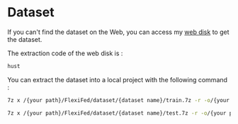 # Dataset

If you can't find the dataset on the Web, you can access my [web disk](https://pan.baidu.com/s/1gqdFpQ0pR4SFHTc_WRBvCg?pwd=hust) to get the dataset.

The extraction code of the web disk is :
```bash
hust
```

You can extract the dataset into a local project with the following command :
```bash
7z x /{your path}/FlexiFed/dataset/{dataset name}/train.7z -r -o/{your path}/FlexiFed/dataset/{dataset name}/train
```
```bash
7z x /{your path}/FlexiFed/dataset/{dataset name}/test.7z -r -o/{your path}/FlexiFed/dataset/{dataset name}/test
```
